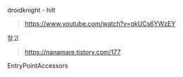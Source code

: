 

droidknight - hilt
> https://www.youtube.com/watch?v=gkUCs6YWzEY

참고
> https://nanamare.tistory.com/177


EntryPointAccessors
<!--stackedit_data:
eyJoaXN0b3J5IjpbLTEyMTY1Mjg5MTEsLTU4MjYyNDIxXX0=
-->